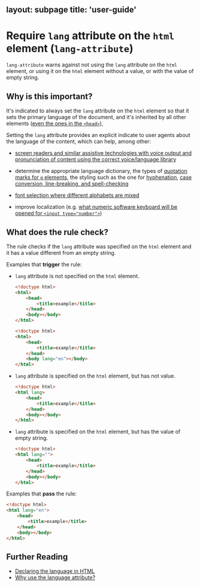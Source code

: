 layout: subpage
title: 'user-guide'
---
# Require `lang` attribute on the `html` element (`lang-attribute`)

`lang-attribute` warns against not using the `lang` attribute on the
`html` element, or using it on the `html` element without a value, or
with the value of empty string.


## Why is this important?

It's indicated to always set the `lang` attribute on the `html` element
so that it sets the primary language of the document, and it's inherited
by all other elements ([even the ones in the
`<head>`](https://www.w3.org/International/questions/qa-html-language-declarations#basics)),

Setting the `lang` attribute provides an explicit indicate to user
agents about the language of the content, which can help, among other:

 * [screen readers and similar assistive technologies with voice
   output and pronunciation of content using the correct voice/language
   library](http://blog.adrianroselli.com/2015/01/on-use-of-lang-attribute.html)

 * determine the appropriate language dictionary, the types of
   [quotation marks for `q` elements](https://www.w3.org/International/questions/qa-lang-why#rendering),
   the styling such as the one for
   [hyphenation](http://www.quirksmode.org/blog/archives/2012/11/hyphenation_wor.html),
   [case conversion, line-breaking, and
   spell-checking](https://www.w3.org/International/questions/qa-lang-why#authoring)

 * [font selection where different alphabets are
   mixed](https://www.w3.org/International/questions/qa-lang-why#fonts)

 * improve localization (e.g. [what numeric software keyboard will be
   opened for `<input type="number">`](https://ctrl.blog/entry/html5-input-number-localization))


## What does the rule check?

The rule checks if the `lang` attribute was specified on the
`html` element and it has a value different from an empty string.

Examples that **trigger** the rule:

* `lang` attribute is not specified on the `html` element.

  ```html
  <!doctype html>
  <html>
      <head>
          <title>example</title>
      </head>
      <body></body>
  </html>
  ```

  ```html
  <!doctype html>
  <html>
      <head>
          <title>example</title>
      </head>
      <body lang="en"></body>
  </html>
  ```

* `lang` attribute is specified on the `html` element,
  but has not value.

  ```html
  <!doctype html>
  <html lang>
      <head>
          <title>example</title>
      </head>
      <body></body>
  </html>
  ```

* `lang` attribute is specified on the `html` element,
  but has the value of empty string.

  ```html
  <!doctype html>
  <html lang="">
      <head>
          <title>example</title>
      </head>
      <body></body>
  </html>
  ```

Examples that **pass** the rule:

```html
<!doctype html>
<html lang="en">
    <head>
        <title>example</title>
    </head>
    <body></body>
</html>
```


## Further Reading

* [Declaring the language in HTML](https://www.w3.org/International/questions/qa-html-language-declarations)
* [Why use the language attribute?](https://www.w3.org/International/questions/qa-lang-why)
